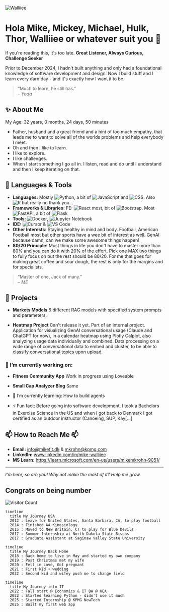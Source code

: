 ![Walliiee](https://github.com/user-attachments/assets/5173e146-1539-4ff9-aa8b-d746b3d2b5b0)
# Hola Mike, Mickey, Michael, Hulk, Thor, Walliiee or whatever suit you 👋

If you're reading this, it's too late.
**Great Listener, Always Curious, Challenge Seeker**

Prior to December 2024, I hadn't built anything and only had a foundational knowledge of software development and design.
Now I build stuff and I learn every darn day - and it's exactly how I want it to be.

> “Much to learn, he still has.”  
> – *Yoda*

## ✨ About Me
My Age: 32 years, 0 months, 24 days, 50 minutes
- Father, husband and a great friend and a hint of too much empathy, that leads me to want to solve all of the worlds problems and help everybody I meet.
- Oh and then I like to learn.
- I like to explore.
- I like challenges.
- When I start something I go all in. I listen, read and do until I understand and then I keep iterating on that.

## 🔧 Languages & Tools
- **Languages:** Mostly ![Python](https://img.shields.io/badge/Python-3.9%2B-blue), a bit of ![JavaScript](https://img.shields.io/badge/JavaScript-F7DF1E?style=flat&logo=javascript&logoColor=black)   and ![CSS](https://img.shields.io/badge/CSS-1572B6?style=flat&logo=css3&logoColor=white). Also ![R](https://img.shields.io/badge/R-4.0.5-blue?style=flat&logo=R) but really no thank you...
- **Frameworks & Libraries:** FE: ![React](https://img.shields.io/badge/React-17.0.2-blue) most, bit of ![Bootstrap](https://img.shields.io/badge/Bootstrap-v5-blue?style=flat&logo=bootstrap). Most ![FastAPI](https://img.shields.io/badge/FastAPI-0.70.0-green?style=flat&logo=fastapi), a bit of ![Flask](https://img.shields.io/badge/Flask-2.0-lightgrey?style=flat&logo=flask)
- **Tools:** ![Docker](https://img.shields.io/badge/Docker-20.10.8-blue?style=flat&logo=docker), ![Jupyter Notebook](https://img.shields.io/badge/Jupyter%20Notebook-F37626?style=flat&logo=jupyter)
- **IDE:** ![Cursor](https://img.shields.io/badge/Cursor-IDE-ff69b4?style=flat) & ![VS Code](https://img.shields.io/badge/VS_Code-1.60.0-blue?style=flat&logo=visual-studio-code)
- **Other Interests:** Staying healthy in mind and body. Football, American Football most but other sports have a wee bit of interest as well. GenAI because damn, can we make some awesome things happen!
- **80/20 Principle:** Most things in life you don't have to master more than 80% and you can do it with 20% of the effort. Pick one MAX two things to fully focus on but the rest should be 80/20. For me that goes for making great coffee and sour dough, the rest is only for the margins and for specialists.

> “Master of one, Jack of many.”  
> – *ME*

## 🚀 Projects
- **Markets Models**
  6 different RAG models with specified system prompts and parameters.  

- **Heatmap Project**
  Can't release it yet. Part of an internal project.
  Application for visualizing GenAI conversational usage (Claude and ChatGPT for now), in a calendar heatmap using Plotly Calplot, also analyzing usage data individually and combined.
  Data processing on a wide range of conversational data to embed and cluster, to be able to classify conversational topics upon upload.

### 🔭 I’m currently working on: ###

- **Fitness Community App**
  Work in progress using Loveable

- **Small Cap Analyzer Blog**
  Same

- 🌱 I’m currently learning: How to build agents
- ⚡ Fun fact: Before going into software development, I took a Bachelors in Exercise Science in the US and when I got back to Denmark I got certified as an outdoor instructor (Canoeing, SUP, Kay[...]

## 📫 How to Reach Me 📫
- **Email:** info@mikefit.dk & mkrohn@kpmg.com
- **LinkedIn:** www.linkedin.com/in/mike-walliiee
- **MS Learn:** https://learn.microsoft.com/en-us/users/mikemkrohn-9051/

---

*I'm here, so are you! Why not make the most of it? Help me grow*

## Congrats on being number

![Visitor Count](https://profile-counter.glitch.me/Walliiee/count.svg)


```mermaid
timeline
  title My Journey USA
  2012 : Leave for United States, Santa Barbara, CA, to play football
  2014 : Finished AA Kinesiology
  2015 : Moved to New Britain, CT to play for Blue Devils
  2017 : Summer Internship at North Dakota State Bisons
  2017 : Graduate Assistant at Saginaw Valley State University
```

```mermaid
timeline
  title My Journey Back Home
  2018 : Back home to live in May and started my own company
  2019 : Post Christmas met my wife
  2020 : Fell in Love, Got pregnant
  2021 : First kid + wedding
  2022 : Second kid and wifey push me to change field
```

```mermaid
timeline
  title My Journey into IT
  2022 : Fall start @ Economics & IT BA @ KEA
  2022 : Started learning Python - didn't use it much
  2025 : Started Internship @ KPMG NewTech
  2025 : Built my first web app
```

